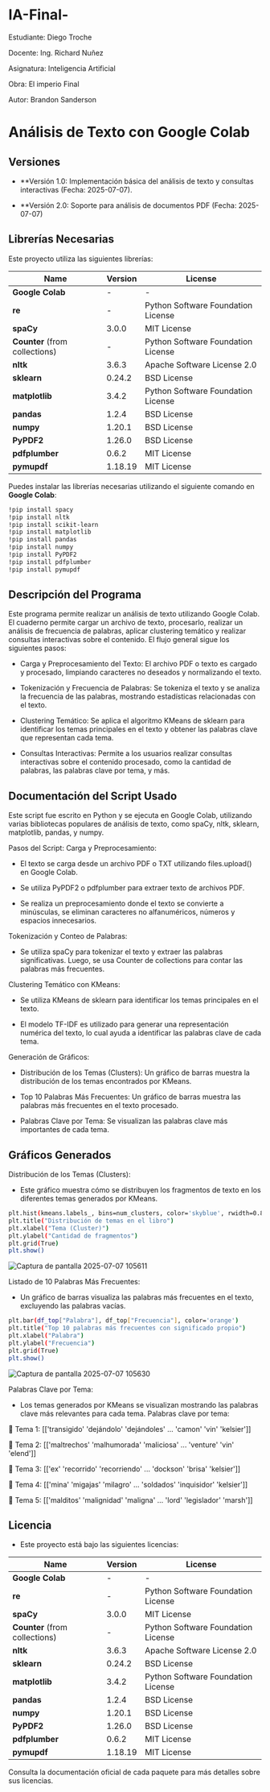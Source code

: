 # IA-Final-
 Estudiante: Diego Troche
 
 Docente: Ing. Richard Nuñez
 
 Asignatura: Inteligencia Artificial
 
 Obra: El imperio Final
 
 Autor: Brandon Sanderson
 
# Análisis de Texto con Google Colab

## Versiones

- **Versión 1.0: Implementación básica del análisis de texto y consultas interactivas (Fecha: 2025-07-07).

- **Versión 2.0: Soporte para análisis de documentos PDF (Fecha: 2025-07-07)

## Librerías Necesarias

Este proyecto utiliza las siguientes librerías:

| Name                           | Version | License                            |
| ------------------------------ | ------- | ---------------------------------- |
| **Google Colab**               | -       | -                                  |
| **re**                         | -       | Python Software Foundation License |
| **spaCy**                      | 3.0.0   | MIT License                        |
| **Counter** (from collections) | -       | Python Software Foundation License |
| **nltk**                       | 3.6.3   | Apache Software License 2.0        |
| **sklearn**                    | 0.24.2  | BSD License                        |
| **matplotlib**                 | 3.4.2   | Python Software Foundation License |
| **pandas**                     | 1.2.4   | BSD License                        |
| **numpy**                      | 1.20.1  | BSD License                        |
| **PyPDF2**                     | 1.26.0  | BSD License                        |
| **pdfplumber**                 | 0.6.2   | MIT License                        |
| **pymupdf**                    | 1.18.19 | MIT License                        |

  
Puedes instalar las librerías necesarias utilizando el siguiente comando en **Google Colab**:

```bash
!pip install spacy
!pip install nltk
!pip install scikit-learn
!pip install matplotlib
!pip install pandas
!pip install numpy
!pip install PyPDF2
!pip install pdfplumber
!pip install pymupdf
```
## Descripción del Programa
Este programa permite realizar un análisis de texto utilizando Google Colab. El cuaderno permite cargar un archivo de texto, procesarlo, realizar un análisis de frecuencia de palabras, aplicar clustering temático y realizar consultas interactivas sobre el contenido. El flujo general sigue los siguientes pasos:

- Carga y Preprocesamiento del Texto: El archivo PDF o texto es cargado y procesado, limpiando caracteres no deseados y normalizando el texto.

- Tokenización y Frecuencia de Palabras: Se tokeniza el texto y se analiza la frecuencia de las palabras, mostrando estadísticas relacionadas con el texto.

- Clustering Temático: Se aplica el algoritmo KMeans de sklearn para identificar los temas principales en el texto y obtener las palabras clave que representan cada tema.

- Consultas Interactivas: Permite a los usuarios realizar consultas interactivas sobre el contenido procesado, como la cantidad de palabras, las palabras clave por tema, y más.

## Documentación del Script Usado
Este script fue escrito en Python y se ejecuta en Google Colab, utilizando varias bibliotecas populares de análisis de texto, como spaCy, nltk, sklearn, matplotlib, pandas, y numpy.

Pasos del Script:
Carga y Preprocesamiento:

- El texto se carga desde un archivo PDF o TXT utilizando files.upload() en Google Colab.

- Se utiliza PyPDF2 o pdfplumber para extraer texto de archivos PDF.

- Se realiza un preprocesamiento donde el texto se convierte a minúsculas, se eliminan caracteres no alfanuméricos, números y espacios innecesarios.

Tokenización y Conteo de Palabras:

 - Se utiliza spaCy para tokenizar el texto y extraer las palabras significativas. Luego, se usa Counter de collections para contar las palabras más frecuentes.

Clustering Temático con KMeans:

 - Se utiliza KMeans de sklearn para identificar los temas principales en el texto.

 - El modelo TF-IDF es utilizado para generar una representación numérica del texto, lo cual ayuda a identificar las palabras clave de cada tema.

Generación de Gráficos:

 - Distribución de los Temas (Clusters): Un gráfico de barras muestra la distribución de los temas encontrados por KMeans.

 - Top 10 Palabras Más Frecuentes: Un gráfico de barras muestra las palabras más frecuentes en el texto procesado.

 - Palabras Clave por Tema: Se visualizan las palabras clave más importantes de cada tema.

## Gráficos Generados
Distribución de los Temas (Clusters):

- Este gráfico muestra cómo se distribuyen los fragmentos de texto en los diferentes temas generados por KMeans.
```bash
plt.hist(kmeans.labels_, bins=num_clusters, color='skyblue', rwidth=0.8)
plt.title("Distribución de temas en el libro")
plt.xlabel("Tema (Cluster)")
plt.ylabel("Cantidad de fragmentos")
plt.grid(True)
plt.show()
```
![Captura de pantalla 2025-07-07 105611](https://github.com/user-attachments/assets/87537bfa-2348-4e4a-853e-7e38a06081e3)

Listado de 10 Palabras Más Frecuentes:

- Un gráfico de barras visualiza las palabras más frecuentes en el texto, excluyendo las palabras vacías.
```bash
plt.bar(df_top["Palabra"], df_top["Frecuencia"], color='orange')
plt.title("Top 10 palabras más frecuentes con significado propio")
plt.xlabel("Palabra")
plt.ylabel("Frecuencia")
plt.grid(True)
plt.show()
```
![Captura de pantalla 2025-07-07 105630](https://github.com/user-attachments/assets/056ec790-4d09-45f5-94ca-2d552825d370)

Palabras Clave por Tema:

- Los temas generados por KMeans se visualizan mostrando las palabras clave más relevantes para cada tema.
Palabras clave por tema:

🔹 Tema 1:
[['transigido' 'dejándolo' 'dejándoles' ... 'camon' 'vin' 'kelsier']]

🔹 Tema 2:
[['maltrechos' 'malhumorada' 'maliciosa' ... 'venture' 'vin' 'elend']]

🔹 Tema 3:
[['ex' 'recorrido' 'recorriendo' ... 'dockson' 'brisa' 'kelsier']]

🔹 Tema 4:
[['mina' 'migajas' 'milagro' ... 'soldados' 'inquisidor' 'kelsier']]

🔹 Tema 5:
[['malditos' 'malignidad' 'maligna' ... 'lord' 'legislador' 'marsh']]


## Licencia

- Este proyecto está bajo las siguientes licencias:



| Name                           | Version | License                            |
| ------------------------------ | ------- | ---------------------------------- |
| **Google Colab**               | -       | -                                  |
| **re**                         | -       | Python Software Foundation License |
| **spaCy**                      | 3.0.0   | MIT License                        |
| **Counter** (from collections) | -       | Python Software Foundation License |
| **nltk**                       | 3.6.3   | Apache Software License 2.0        |
| **sklearn**                    | 0.24.2  | BSD License                        |
| **matplotlib**                 | 3.4.2   | Python Software Foundation License |
| **pandas**                     | 1.2.4   | BSD License                        |
| **numpy**                      | 1.20.1  | BSD License                        |
| **PyPDF2**                     | 1.26.0  | BSD License                        |
| **pdfplumber**                 | 0.6.2   | MIT License                        |
| **pymupdf**                    | 1.18.19 | MIT License                        |


Consulta la documentación oficial de cada paquete para más detalles sobre sus licencias.

